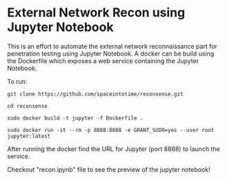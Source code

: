 # External Network Recon using Jupyter Notebook
This is an effort to automate the external network reconnaissance part for penetration testing using Jupyter Notebook. A docker can be build using the Dockerfile which exposes a web service containing the Jupyter Notebook. 

To run:
```
git clone https://github.com/spaceintotime/reconsense.git

cd reconsense

sudo docker build -t jupyter -f Dockerfile .

sudo docker run -it --rm -p 8888:8888 -e GRANT_SUDO=yes --user root jupyter:latest
```

After running the docker find the URL for Jupyter (port 8888) to launch the service. 

Checkout "recon.ipynb" file to see the preview of the jupyter notebook!
